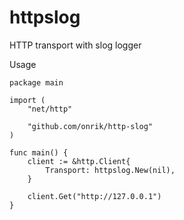 # httpslog
HTTP transport with slog logger

Usage
```golang
package main

import (
	"net/http"

	"github.com/onrik/http-slog"
)

func main() {
	client := &http.Client{
		Transport: httpslog.New(nil),
	}

	client.Get("http://127.0.0.1")
}
```